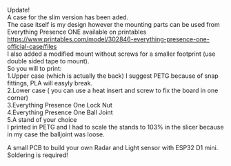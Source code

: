 Update! <BR>
A case for the slim version has been aded. <BR>
The case itself is my design however the mounting parts can be used from Everything Presence ONE available on printables
https://www.printables.com/model/302846-everything-presence-one-official-case/files <BR>
I also added a modified mount without screws for a smaller footprint (use double sided tape to mount). <BR>
So you will to print: <BR>
1.Upper case (which is actually the back) I suggest PETG because of snap fittings, PLA will easyly break. <BR>
2.Lower case ( you can use a heat insert and screw to fix the board in one corner) <BR>
3.Everything Presence One Lock Nut <BR>
4.Everything Presence One Ball Joint <BR>
5.A stand of your choice <BR>
I printed in PETG and I had to scale the stands to 103% in the slicer because in my case the balljoint was loose.


A small PCB to build your own Radar and Light sensor with ESP32 D1 mini. Soldering is required!

